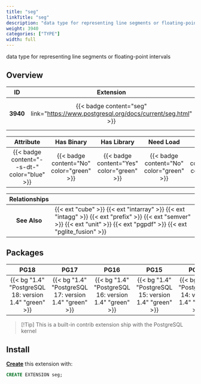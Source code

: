 ```yaml
---
title: "seg"
linkTitle: "seg"
description: "data type for representing line segments or floating-point intervals"
weight: 3940
categories: ["TYPE"]
width: full
---
```


data type for representing line segments or floating-point intervals


## Overview

|    ID    | Extension |  Package   | Version |        Category        |           License            |       Language       |
|:--------:|:---------:|:----------:|:-------:|:----------------------:|:----------------------------:|:--------------------:|
| **3940** | {{< badge content="seg" link="https://www.postgresql.org/docs/current/seg.html" >}} | {{< ext "seg" >}} | `1.4` | {{< category "TYPE" >}} | {{< license "PostgreSQL" >}} | {{< language "C" >}} |


|  Attribute | Has Binary | Has Library | Need Load | Has DDL | Relocatable | Trusted |
|:----------:|:----------:|:-----------:|:---------:|:-------:|:-----------:|:-------:|
| {{< badge content="--s-dt-" color="blue" >}} | {{< badge content="No" color="green" >}} | {{< badge content="Yes" color="green" >}} | {{< badge content="No" color="green" >}} | {{< badge content="Yes" color="green" >}} | {{< badge content="no" color="red" >}} | {{< badge content="yes" color="green" >}} |


| **Relationships** |   |
|:-----------------:|:----|
|   **See Also**    | {{< ext "cube" >}} {{< ext "intarray" >}} {{< ext "intagg" >}} {{< ext "prefix" >}} {{< ext "semver" >}} {{< ext "unit" >}} {{< ext "pgpdf" >}} {{< ext "pglite_fusion" >}} |


## Packages

| **PG18** | **PG17** | **PG16** | **PG15** | **PG14** |
|:--------:|:--------:|:--------:|:--------:|:--------:|
| {{< bg "1.4" "PostgreSQL 18: version 1.4" "green" >}} | {{< bg "1.4" "PostgreSQL 17: version 1.4" "green" >}} | {{< bg "1.4" "PostgreSQL 16: version 1.4" "green" >}} | {{< bg "1.4" "PostgreSQL 15: version 1.4" "green" >}} | {{< bg "1.4" "PostgreSQL 14: version 1.4" "green" >}} |

> [!Tip] This is a built-in contrib extension ship with the PostgreSQL kernel


## Install

[**Create**](https://ext.pgsty.com/usage/create) this extension with:

```sql
CREATE EXTENSION seg;
```
